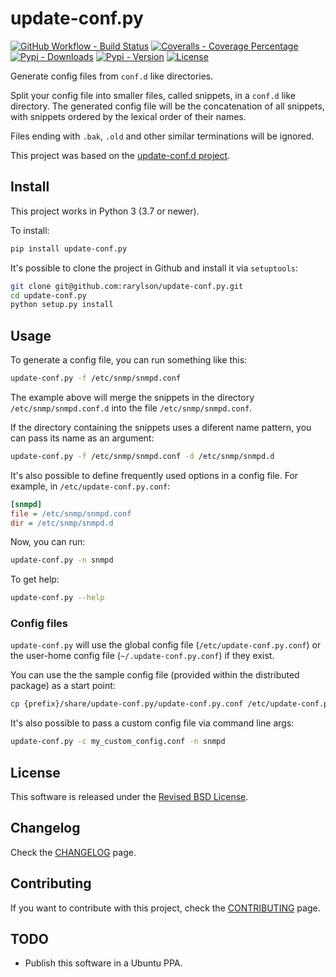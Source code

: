 update-conf.py
==============

[![GitHub Workflow - Build Status](https://github.com/github/docs/actions/workflows/test.yml/badge.svg?branch=master)](https://travis-ci.org/rarylson/update-conf.py)
[![Coveralls - Coverage Percentage](https://img.shields.io/coveralls/rarylson/update-conf.py/master.svg)](https://coveralls.io/r/rarylson/update-conf.py)
[![Pypi - Downloads](https://img.shields.io/pypi/dm/update-conf.py.svg)](https://pypi.python.org/pypi/update-conf.py/)
[![Pypi - Version](https://img.shields.io/pypi/v/update-conf.py.svg)](https://pypi.python.org/pypi/update-conf.py/)
[![License](https://img.shields.io/pypi/l/update-conf.py.svg)](LICENSE)

Generate config files from `conf.d` like directories.

Split your config file into smaller files, called snippets, in a `conf.d` like directory. The generated config file will be the concatenation of all snippets, with snippets ordered by the lexical order of their names.

Files ending with `.bak`, `.old` and other similar terminations will be ignored.

This project was based on the [update-conf.d project](https://github.com/Atha/update-conf.d).

Install
-------

This project works in Python 3 (3.7 or newer).

To install:

```sh
pip install update-conf.py
```

It's possible to clone the project in Github and install it via `setuptools`:

```sh
git clone git@github.com:rarylson/update-conf.py.git
cd update-conf.py
python setup.py install
```

Usage
-----

To generate a config file, you can run something like this:

```sh
update-conf.py -f /etc/snmp/snmpd.conf
```

The example above will merge the snippets in the directory `/etc/snmp/snmpd.conf.d` into the file `/etc/snmp/snmpd.conf`.

If the directory containing the snippets uses a diferent name pattern, you can pass its name as an argument:

```sh
update-conf.py -f /etc/snmp/snmpd.conf -d /etc/snmp/snmpd.d
```

It's also possible to define frequently used options in a config file. For example, in `/etc/update-conf.py.conf`:

```ini
[snmpd]
file = /etc/snmp/snmpd.conf
dir = /etc/snmp/snmpd.d
```

Now, you can run:

```sh
update-conf.py -n snmpd
```

To get help:

```sh
update-conf.py --help
```

### Config files

`update-conf.py` will use the global config file (`/etc/update-conf.py.conf`) or the user-home config file (`~/.update-conf.py.conf`) if they exist.

You can use the the sample config file (provided within the distributed package) as a start point:

```sh
cp {prefix}/share/update-conf.py/update-conf.py.conf /etc/update-conf.py.conf
```

It's also possible to pass a custom config file via command line args:

```sh
update-conf.py -c my_custom_config.conf -n snmpd
```

License
-------

This software is released under the [Revised BSD License](LICENSE).

Changelog
---------

Check the [CHANGELOG](CHANGELOG.md) page.

Contributing
------------

If you want to contribute with this project, check the [CONTRIBUTING](CONTRIBUTING.md) page.

TODO
----

- Publish this software in a Ubuntu PPA.
